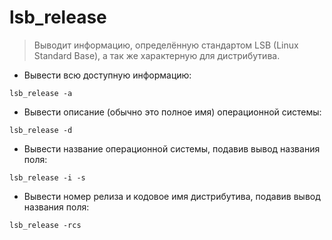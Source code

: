 # lsb_release

> Выводит информацию, определённую стандартом LSB (Linux Standard Base), а так же характерную для дистрибутива.

- Вывести всю доступную информацию:

`lsb_release -a`

- Вывести описание (обычно это полное имя) операционной системы:

`lsb_release -d`

- Вывести название операционной системы, подавив вывод названия поля:

`lsb_release -i -s`

- Вывести номер релиза и кодовое имя дистрибутива, подавив вывод названия поля:

`lsb_release -rcs`
